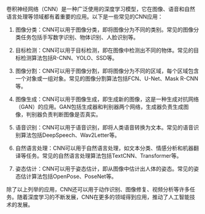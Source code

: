 
卷积神经网络（CNN）是一种广泛使用的深度学习模型，它在图像、语音和自然语言处理等领域都有着重要的应用。以下是一些常见的CNN应用：

1. 图像分类：CNN可以用于图像分类，即将图像分为不同的类别。常见的图像分类任务包括手写数字识别、物体识别、人脸识别等。

2. 目标检测：CNN可以用于目标检测，即在图像中检测出不同的物体。常见的目标检测算法包括R-CNN、YOLO、SSD等。

3. 图像分割：CNN可以用于图像分割，即将图像分为不同的区域，每个区域包含一个对象或一组对象。常见的图像分割算法包括FCN、U-Net、Mask R-CNN等。

4. 图像生成：CNN可以用于图像生成，即生成新的图像，这是一种生成对抗网络（GAN）的应用。GAN包括生成器和判别器两个网络，生成器负责生成图像，判别器负责判断图像是否真实。

5. 语音识别：CNN可以用于语音识别，即将人类语音转换为文本。常见的语音识别算法包括DeepSpeech、Wav2Letter等。

6. 自然语言处理：CNN可以用于自然语言处理，如文本分类、情感分析和机器翻译等任务。常见的自然语言处理算法包括TextCNN、Transformer等。

7. 姿态估计：CNN可以用于姿态估计，即从图像中估计出人体的姿态。常见的姿态估计算法包括OpenPose、PoseNet等。

除了以上列举的应用，CNN还可以用于动作识别、图像修复、视频分析等许多任务。随着深度学习的不断发展，CNN在更多的领域得到应用，推动了人工智能技术的发展。
